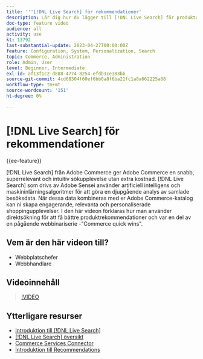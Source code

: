 ```yaml
---
title: '''[!DNL Live Search] för rekommendationer'
description: Lär dig hur du lägger till [!DNL Live Search] för produktrekommendationer till er butik och skapa engagerande, relevanta och personaliserade shoppingupplevelser.
doc-type: feature video
audience: all
activity: use
kt: 13792
last-substantial-update: 2023-04-27T00:00:00Z
feature: Configuration, System, Personalization, Search
topic: Commerce, Administration
role: Admin, User
level: Beginner, Intermediate
exl-id: af13f1c2-d888-4774-8254-efdb3ce383bb
source-git-commit: 4cd68304f60ef6bb0a8f6ba21fc1a8a662225a88
workflow-type: tm+mt
source-wordcount: '151'
ht-degree: 0%

---
```


# [!DNL Live Search] för rekommendationer

{{ee-feature}}

[!DNL Live Search] från Adobe Commerce ger Adobe Commerce en snabb, superrelevant och intuitiv sökupplevelse utan extra kostnad. [!DNL Live Search] som drivs av Adobe Sensei använder artificiell intelligens och maskininlärningsalgoritmer för att göra en djupgående analys av samlade besöksdata. När dessa data kombineras med er Adobe Commerce-katalog kan ni skapa engagerande, relevanta och personaliserade shoppingupplevelser. I den här videon förklaras hur man använder direktsökning för att få bättre produktrekommendationer och var en del av en pågående webbinariserie -&quot;Commerce quick wins&quot;.

## Vem är den här videon till?

- Webbplatschefer
- Webbhandlare

## Videoinnehåll

>[!VIDEO](https://video.tv.adobe.com/v/3412586?quality=12&learn=on)


## Ytterligare resurser

- [Introduktion till [!DNL Live Search]](https://experienceleague.adobe.com/docs/commerce-learn/tutorials/marketing/live-search.html)
- [[!DNL Live Search] översikt](https://experienceleague.adobe.com/docs/commerce-merchant-services/live-search/overview.html)
- [Commerce Services Connector](https://experienceleague.adobe.com/docs/commerce-merchant-services/user-guides/integration-services/saas.html)
- [Introduktion till Recommendations](https://experienceleague.adobe.com/docs/commerce-merchant-services/product-recommendations/overview.html)
